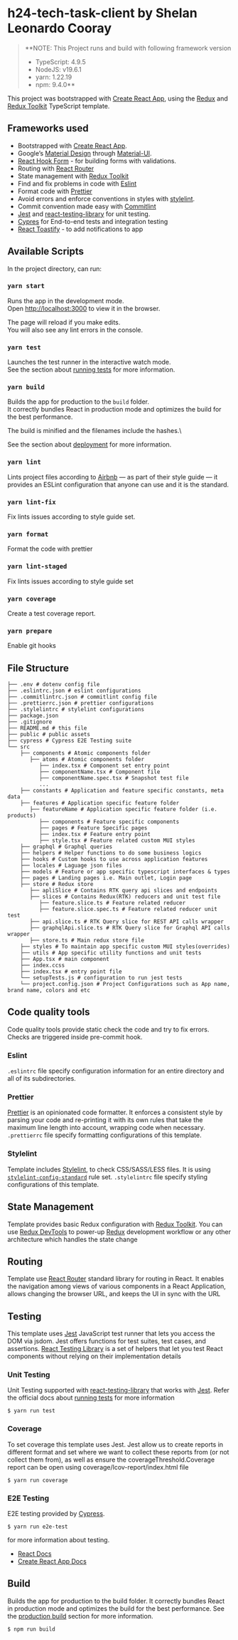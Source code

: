 # h24-tech-task-client by Shelan Leonardo Cooray

> \*\*NOTE: This Project runs and build with following framework version
>
> - TypeScript: 4.9.5
> - NodeJS: v19.6.1
> - yarn: 1.22.19
> - npm: 9.4.0\*\*

This project was bootstrapped with [Create React App](https://github.com/facebook/create-react-app), using the [Redux](https://redux.js.org/) and [Redux Toolkit](https://redux-toolkit.js.org/) TypeScript template.

## Frameworks used

- Bootstrapped with [Create React App](https://github.com/facebook/create-react-app).
- Google’s [Material Design](https://material.io) through [Material-UI](https://mui.com).
- [React Hook Form](https://react-hook-form.com/) - for building forms with validations.
- Routing with [React Router](https://reactrouter.com)
- State management with [Redux Toolkit](https://redux-toolkit.js.org/)
- Find and fix problems in code with [Eslint](https://eslint.org/)
- Format code with [Prettier](https://prettier.io/)
- Avoid errors and enforce conventions in styles with [stylelint](https://stylelint.io/).
- Commit convention made easy with [Commitlint](https://commitlint.js.org/#/)
- [Jest](https://jestjs.io/) and [react-testing-library](https://testing-library.com/docs/react-testing-library/intro) for unit testing.
- [Cypres](https://www.cypress.io/) for End-to-end tests and integration testing
- [React Toastify](https://fkhadra.github.io/react-toastify/introduction) - to add notifications to app

## Available Scripts

In the project directory, can run:

### `yarn start`

Runs the app in the development mode.\
Open [http://localhost:3000](http://localhost:3000) to view it in the browser.

The page will reload if you make edits.\
You will also see any lint errors in the console.

### `yarn test`

Launches the test runner in the interactive watch mode.\
See the section about [running tests](https://facebook.github.io/create-react-app/docs/running-tests) for more information.

### `yarn build`

Builds the app for production to the `build` folder.\
It correctly bundles React in production mode and optimizes the build for the best performance.

The build is minified and the filenames include the hashes.\

See the section about [deployment](https://facebook.github.io/create-react-app/docs/deployment) for more information.

### `yarn lint`

Lints project files according to [Airbnb](https://github.com/airbnb/javascript) — as part of their style guide — it provides an ESLint configuration that anyone can use and it is the standard.

### `yarn lint-fix`

Fix lints issues according to style guide set.

### `yarn format`

Format the code with prettier

### `yarn lint-staged`

Fix lints issues according to style guide set

### `yarn coverage`

Create a test coverage report.

### `yarn prepare`

Enable git hooks

## File Structure

```shell script
├── .env # dotenv config file
├── .eslintrc.json # eslint configurations
├── .commitlintrc.json # commitlint config file
├── .prettierrc.json # prettier configurations
├── .stylelintrc # stylelint configurations
├── package.json
├── .gitignore
├── README.md # this file
├── public # public assets
├── cypress # Cypress E2E Testing suite
└── src
    ├── components # Atomic components folder
       ├── atoms # Atomic components folder
          ├── index.tsx # Component set entry point
          ├── componentName.tsx # Component file
          ├── componentName.spec.tsx # Snapshot test file
          ...
    ├── constants # Application and feature specific constants, meta data
    ├── features # Application specific feature folder
       ├── featureName # Application specific feature folder (i.e. products)
          ├── components # Feature specific components
          ├── pages # Feature Specific pages
          ├── index.tsx # Feature entry point
          ├── style.tsx # Feature related custom MUI styles
    ├── graphql # Graphql queries
    ├── helpers # Helper functions to do some business logics
    ├── hooks # Custom hooks to use across application features
    ├── locales # Laguage json files
    ├── models # Feature or app specific typescript interfaces & types
    ├── pages # Landing pages i.e. Main outlet, Login page
    ├── store # Redux store
       ├── apliSlice # Contains RTK query api slices and endpoints
       ├── slices # Contains Redux(RTK) reducers and unit test file
          ├── feature.slice.ts # Feature related reducer
          ├── feature.slice.spec.ts # Feature related reducer unit test
       ├── api.slice.ts # RTK Query slice for REST API calls wrapper
       ├── graphqlApi.slice.ts # RTK Query slice for Graphql API calls wrapper
       ├── store.ts # Main redux store file
    ├── styles # To maintain app specific custom MUI styles(overrides)
    ├── utils # App specific utility functions and unit tests
    ├── App.tsx # main component
    ├── index.ccss
    ├── index.tsx # entry point file
    └── setupTests.js # configuration to run jest tests
    └── project.config.json # Project Configurations such as App name, brand name, colors and etc
```

## Code quality tools

Code quality tools provide static check the code and try to fix errors. Checks are triggered inside pre-commit hook.

### Eslint

`.eslintrc` file specify configuration information for an entire directory and all of its subdirectories.

### Prettier

[Prettier](https://prettier.io/) is an opinionated code formatter. It enforces a consistent style by parsing your code and re-printing it with its own rules that take the maximum line length into account, wrapping code when necessary. `.prettierrc` file specify formatting configurations of this template.

### Stylelint

Template includes [Stylelint](https://stylelint.io/), to check CSS/SASS/LESS files. It is using [`stylelint-config-standard`](https://github.com/stylelint/stylelint-config-standard) rule set. `.stylelintrc` file specify styling configurations of this template.

## State Management

Template provides basic Redux configuration with [Redux Toolkit](https://redux-toolkit.js.org/). You can use [Redux DevTools](https://github.com/reduxjs/redux-devtools) to power-up [Redux](https://redux.js.org/) development workflow or any other architecture which handles the state change

## Routing

Template use [React Router](https://reactrouter.com/docs/en/v6) standard library for routing in React. It enables the navigation among views of various components in a React Application, allows changing the browser URL, and keeps the UI in sync with the URL

## Testing

This template uses [Jest](https://jestjs.io/) JavaScript test runner that lets you access the DOM via jsdom. Jest offers functions for test suites, test cases, and assertions. [React Testing Library](https://testing-library.com/docs/react-testing-library/intro/) is a set of helpers that let you test React components without relying on their implementation details

### Unit Testing

Unit Testing supported with [react-testing-library](https://testing-library.com/docs/react-testing-library/intro) that works with [Jest](https://github.com/facebook/jest). Refer the official docs about [running tests](https://create-react-app.dev/docs/running-tests/) for more information

```
$ yarn run test
```

### Coverage

To set coverage this template uses Jest. Jest allow us to create reports in different format and set where we want to collect these reports from (or not collect them from), as well as ensure the coverageThreshold.Coverage report can be open using coverage/lcov-report/index.html file

```
$ yarn run coverage
```

### E2E Testing

E2E testing provided by [Cypress](https://www.cypress.io/).

```
$ yarn run e2e-test
```

for more information about testing.

- [React Docs](https://reactjs.org/docs/testing.html)
- [Create React App Docs](https://create-react-app.dev/docs/running-tests/)

## Build

Builds the app for production to the build folder. It correctly bundles React in production mode and optimizes the build for the best performance. See the [production build](https://create-react-app.dev/docs/production-build/) section for more information.

```
$ npm run build
```
